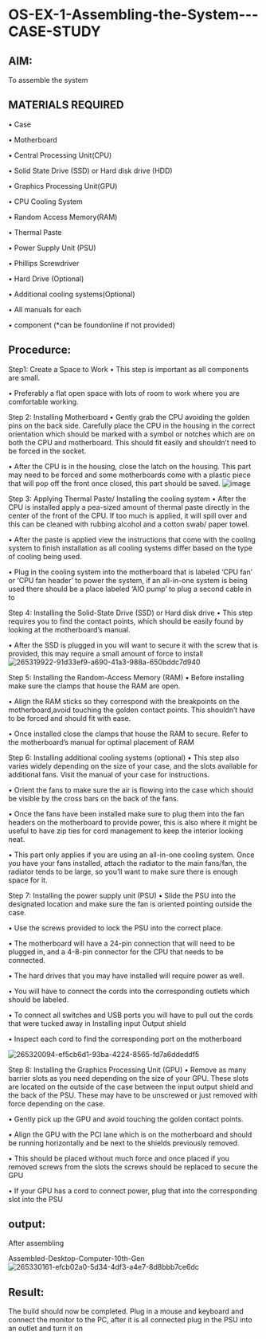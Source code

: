 # OS-EX-1-Assembling-the-System---CASE-STUDY

## AIM:
To assemble the system

## MATERIALS REQUIRED
• Case

• Motherboard

• Central Processing Unit(CPU)

• Solid State Drive (SSD) or Hard disk drive (HDD)

• Graphics Processing Unit(GPU)

• CPU Cooling System

• Random Access Memory(RAM)

• Thermal Paste

• Power Supply Unit (PSU)

• Phillips Screwdriver

• Hard Drive (Optional)

• Additional cooling systems(Optional)

• All manuals for each

• component (*can be foundonline if not provided)

## Procedurce:
Step1: Create a Space to Work
• This step is important as all components are small.

• Preferably a flat open space with lots of room to work where you are comfortable working.

Step 2: Installing Motherboard
• Gently grab the CPU avoiding the golden pins on the back side. Carefully place the CPU in the housing in the correct orientation which should be marked with a symbol or notches which are on both the CPU and motherboard. This should fit easily and shouldn’t need to be forced in the socket.

• After the CPU is in the housing, close the latch on the housing. This part may need to be forced and some motherboards come with a plastic piece that will pop off the front once closed, this part should be saved.
![image](https://github.com/Madhav005/OS-EX-1-Assembling-the-System---CASE-STUDY/assets/110885274/6f83f9ba-e614-4571-b3fd-747caf0280ce)


Step 3: Applying Thermal Paste/ Installing the cooling system
• After the CPU is installed apply a pea-sized amount of thermal paste directly in the center of the front of the CPU. If too much is applied, it will spill over and this can be cleaned with rubbing alcohol and a cotton swab/ paper towel.

• After the paste is applied view the instructions that come with the cooling system to finish installation as all cooling systems differ based on the type of cooling being used.

• Plug in the cooling system into the motherboard that is labeled ‘CPU fan’ or ‘CPU fan header’ to power the system, if an all-in-one system is being used there should be a place labeled ‘AIO pump’ to plug a second cable in to



Step 4: Installing the Solid-State Drive (SSD) or Hard disk drive
• This step requires you to find the contact points, which should be easily found by looking at the motherboard’s manual.

• After the SSD is plugged in you will want to secure it with the screw that is provided, this may require a small amount of force to install
![265319922-91d33ef9-a690-41a3-988a-650bddc7d940](https://github.com/Madhav005/OS-EX-1-Assembling-the-System---CASE-STUDY/assets/110885274/3b1ae7bb-6b37-4fca-8f3d-14cc5fb5bccb)


Step 5: Installing the Random-Access Memory (RAM)
• Before installing make sure the clamps that house the RAM are open.

• Align the RAM sticks so they correspond with the breakpoints on the motherboard,avoid touching the golden contact points. This shouldn’t have to be forced and should fit with ease.

• Once installed close the clamps that house the RAM to secure. Refer to the motherboard’s manual for optimal placement of RAM




Step 6: Installing additional cooling systems (optional)
• This step also varies widely depending on the size of your case, and the slots available for additional fans. Visit the manual of your case for instructions.

• Orient the fans to make sure the air is flowing into the case which should be visible by the cross bars on the back of the fans.

• Once the fans have been installed make sure to plug them into the fan headers on the motherboard to provide power, this is also where it might be useful to have zip ties for cord management to keep the interior looking neat.

• This part only applies if you are using an all-in-one cooling system. Once you have your fans installed, attach the radiator to the main fans/fan, the radiator tends to be large, so you’ll want to make sure there is enough space for it.



Step 7: Installing the power supply unit (PSU)
• Slide the PSU into the designated location and make sure the fan is oriented pointing outside the case.

• Use the screws provided to lock the PSU into the correct place.

• The motherboard will have a 24-pin connection that will need to be plugged in, and a 4-8-pin connector for the CPU that needs to be connected.

• The hard drives that you may have installed will require power as well.

• You will have to connect the cords into the corresponding outlets which should be labeled.

• To connect all switches and USB ports you will have to pull out the cords that were tucked away in Installing input Output shield

• Inspect each cord to find the corresponding port on the motherboard

![265320094-ef5cb6d1-93ba-4224-8565-fd7a6ddeddf5](https://github.com/Madhav005/OS-EX-1-Assembling-the-System---CASE-STUDY/assets/110885274/7482e1e6-6398-4eb4-b70d-625d92153b3f)


Step 8: Installing the Graphics Processing Unit (GPU)
• Remove as many barrier slots as you need depending on the size of your GPU. These slots are located on the outside of the case between the input output shield and the back of the PSU. These may have to be unscrewed or just removed with force depending on the case.

• Gently pick up the GPU and avoid touching the golden contact points.

• Align the GPU with the PCI lane which is on the motherboard and should be running horizontally and be next to the shields previously removed.

• This should be placed without much force and once placed if you removed screws from the slots the screws should be replaced to secure the GPU

• If your GPU has a cord to connect power, plug that into the corresponding slot into the PSU

## output:
After assembling

Assembled-Desktop-Computer-10th-Gen
![265330161-efcb02a0-5d34-4df3-a4e7-8d8bbb7ce6dc](https://github.com/Madhav005/OS-EX-1-Assembling-the-System---CASE-STUDY/assets/110885274/f3f077b1-2bfd-4069-ad1c-742b6bf623cb)

## Result:
The build should now be completed. Plug in a mouse and keyboard and connect the monitor to the PC, after it is all connected plug in the PSU into an outlet and turn it on
